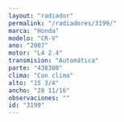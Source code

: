 ```yaml
---
layout: "radiador"
permalink: "/radiadores/3199/"
marca: "Honda"
modelo: "CR-V"
ano: "2007"
motor: "L4 2.4"
transmision: "Automática"
parte: "438308"
clima: "Con clima"
alto: "15 3/4"
ancho: "28 11/16"
observaciones: ""
id: "3199"
---
```


